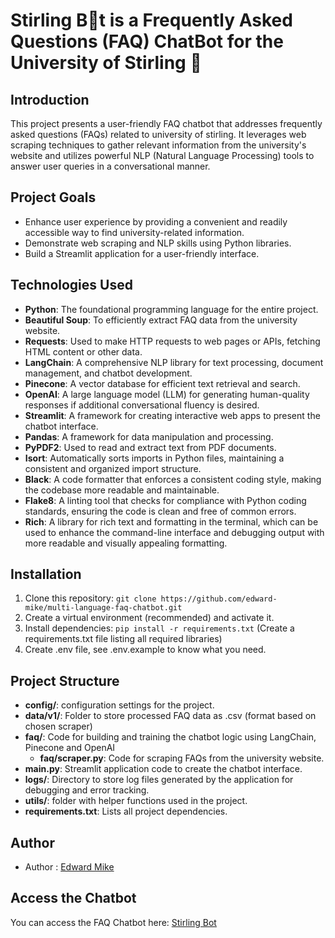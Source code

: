 # Stirling B🤖t is a Frequently Asked Questions (FAQ) ChatBot for the University of Stirling 🚀

## Introduction

This project presents a user-friendly FAQ chatbot that addresses frequently asked questions (FAQs) related to university of stirling. It leverages web scraping techniques to gather relevant information from the university's website and utilizes powerful NLP (Natural Language Processing) tools to answer user queries in a conversational manner.

## Project Goals

- Enhance user experience by providing a convenient and readily accessible way to find university-related information.
- Demonstrate web scraping and NLP skills using Python libraries.
- Build a Streamlit application for a user-friendly interface.


## Technologies Used

- **Python**: The foundational programming language for the entire project.
- **Beautiful Soup**: To efficiently extract FAQ data from the university website.
- **Requests**: Used to make HTTP requests to web pages or APIs, fetching HTML content or other data.
- **LangChain**: A comprehensive NLP library for text processing, document management, and chatbot development.
- **Pinecone**: A vector database for efficient text retrieval and search.
- **OpenAI**: A large language model (LLM) for generating human-quality responses if additional conversational fluency is desired.
- **Streamlit**: A framework for creating interactive web apps to present the chatbot interface.
- **Pandas**: A framework for data manipulation and processing.
- **PyPDF2**: Used to read and extract text from PDF documents.
- **Isort**: Automatically sorts imports in Python files, maintaining a consistent and organized import structure.
- **Black**: A code formatter that enforces a consistent coding style, making the codebase more readable and maintainable.
- **Flake8**: A linting tool that checks for compliance with Python coding standards, ensuring the code is clean and free of common errors.
- **Rich**: A library for rich text and formatting in the terminal, which can be used to enhance the command-line interface and debugging output with more readable and visually appealing formatting.



## Installation

1. Clone this repository: `git clone https://github.com/edward-mike/multi-language-faq-chatbot.git`
2. Create a virtual environment (recommended) and activate it.
3. Install dependencies: `pip install -r requirements.txt` (Create a requirements.txt file listing all required libraries)
4. Create .env file, see .env.example to know what you need.

## Project Structure

- **config/**: configuration settings for the project.
- **data/v1/**: Folder to store processed FAQ data as .csv (format based on chosen scraper)
- **faq/**: Code for building and training the chatbot logic using LangChain, Pinecone and OpenAI
    - **faq/scraper.py**: Code for scraping FAQs from the university website.
- **main.py**: Streamlit application code to create the chatbot interface.
- **logs/**: Directory to store log files generated by the application for debugging and error tracking.
- **utils/**: folder with helper functions used in the project.
- **requirements.txt**: Lists all project dependencies.

## Author

- Author : [Edward Mike](https://www.linkedin.com/in/edward-mike/)

## Access the Chatbot

You can access the FAQ Chatbot here: [Stirling Bot](https://stirling-bot.onrender.com)
